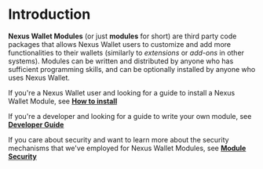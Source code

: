 # Introduction

**Nexus Wallet Modules** (or just **modules** for short) are third party code packages that allows Nexus Wallet users to customize and add more functionalities to their wallets (similarly to _extensions_ or _add-ons_ in other systems). Modules can be written and distributed by anyone who has sufficient programming skills, and can be optionally installed by anyone who uses Nexus Wallet.

If you're a Nexus Wallet user and looking for a guide to install a Nexus Wallet Module, see **[How to install](./how-to-install.md)**

If you're a developer and looking for a guide to write your own module, see **[Developer Guide](./developer-guide)**

If you care about security and want to learn more about the security mechanisms that we've employed for Nexus Wallet Modules, see **[Module Security](./security.md)**